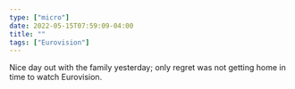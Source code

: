 ```yaml
---
type: ["micro"]
date: 2022-05-15T07:59:09-04:00
title: ""
tags: ["Eurovision"]
---
```

Nice day out with the family yesterday; only regret was not getting home in time to watch Eurovision.
